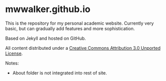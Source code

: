 # mwwalker.github.io
This is the repository for my personal academic website. Currently very basic, but can gradually add features and more sophistication.

Based on Jekyll and hosted on GitHub.

All content distributed under a <a href="https://creativecommons.org/licenses/by/3.0/deed.en_US">Creative Commons Attribution 3.0 Unported License</a>.

Notes:
<ul>
  <li> About folder is not integrated into rest of site. 
</ul>
